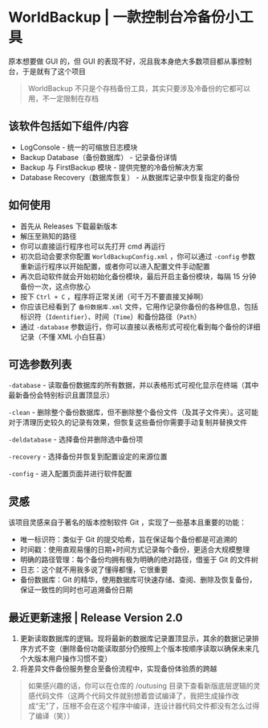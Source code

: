 ﻿# WorldBackup | 一款控制台冷备份小工具

原本想要做 GUI 的，但 GUI 的表现不好，况且我本身绝大多数项目都从事控制台，于是就有了这个项目

> WorldBackup 不只是个存档备份工具，其实只要涉及冷备份的它都可以用，不一定限制在存档

## 该软件包括如下组件/内容

- LogConsole - 统一的可缩放日志模块
- Backup Database（备份数据库） - 记录备份详情
- Backup 与 FirstBackup 模块 - 提供完整的冷备份解决方案
- Database Recovery（数据库恢复） - 从数据库记录中恢复指定的备份

## 如何使用

- 首先从 Releases 下载最新版本
- 解压至熟知的路径
- 你可以直接运行程序也可以先打开 cmd 再运行
- 初次启动会要求你配置 `WorldBackupConfig.xml` ，你可以通过 `-config` 参数重新运行程序以开始配置，或者你可以进入配置文件手动配置
- 再次启动软件就会开始初始化备份模块，最后开启主备份模块，每隔 15 分钟备份一次，这点你放心
- 按下 `Ctrl + C` ，程序将正常关闭（可千万不要直接叉掉啊）
- 你应该已经看到了 `备份数据库.xml` 文件，它用作记录你备份的各种信息，包括标识符（`Identifier`）、时间（`Time`）和备份路径（`Path`）
- 通过 `-database` 参数运行，你可以直接以表格形式可视化看到每个备份的详细记录（不懂 XML 小白狂喜）

## 可选参数列表

`-database` - 读取备份数据库的所有数据，并以表格形式可视化显示在终端（其中最新备份会特别标识且置顶显示）

`-clean` - 删除整个备份数据库，但不删除整个备份文件（及其子文件夹）。这可能对于清理历史较久的记录有效果，但恢复这些备份你需要手动复制并替换文件

`-deldatabase` - 选择备份并删除选中备份项

`-recovery` - 选择备份并恢复到配置设定的来源位置

`-config` - 进入配置页面并进行软件配置

## 灵感

该项目灵感来自于著名的版本控制软件 Git ，实现了一些基本且重要的功能：

- 唯一标识符：类似于 Git 的提交哈希，旨在保证每个备份都是可追溯的
- 时间戳：使用直观易懂的日期+时间方式记录每个备份，更适合大规模整理
- 明确的路径管理：每个备份均拥有极为明确的绝对路径，借鉴于 Git 的文件树
- 日志：这个就不用我多说了懂得都懂，它很重要
- 备份数据库：Git 的精华，使用数据库可快速存储、查阅、删除及恢复备份，保证一致性的同时也可追溯备份日期

## 最近更新速报 | Release Version 2.0

1. 更新读取数据库的逻辑。现将最新的数据库记录置顶显示，其余的数据记录排序方式不变（删除备份功能读取部分仍按照上个版本按顺序读取以确保未来几个大版本用户操作习惯不变）
2. 将差异文件备份服务整合至备份流程中，实现备份体验质的跨越
> 如果感兴趣的话，你可以在仓库的 /outusing 目录下查看新版底层逻辑的灵感代码文件（这两个代码文件就别想着尝试编译了，我把生成操作改成“无”了，压根不会在这个程序中编译，连设计器代码文件都没有怎么过得了编译（笑））